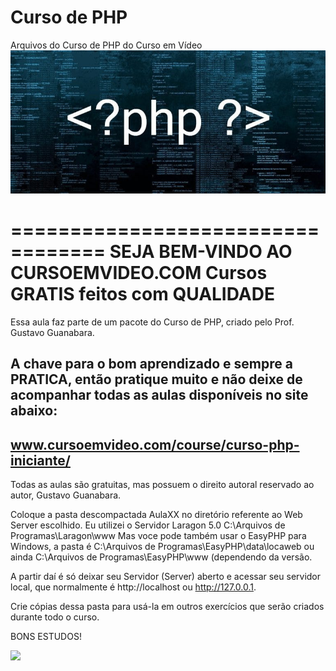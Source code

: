 # Curso de PHP
Arquivos do Curso de PHP do Curso em Vídeo
![PHP](./img_php.jpg 'PHP') <br>

==================================
SEJA BEM-VINDO AO CURSOEMVIDEO.COM
Cursos GRATIS feitos com QUALIDADE
==================================
Essa aula faz parte de um pacote do Curso de PHP, criado pelo Prof. Gustavo Guanabara. 

A chave para o bom aprendizado e sempre a PRATICA, então pratique muito e não deixe de acompanhar todas as aulas disponíveis no site abaixo:
------------------------------------------------
www.cursoemvideo.com/course/curso-php-iniciante/
------------------------------------------------
Todas as aulas são gratuitas, mas possuem o direito autoral reservado  ao autor, Gustavo Guanabara.

Coloque a pasta descompactada AulaXX no diretório referente ao Web Server escolhido.
Eu utilizei o Servidor Laragon 5.0  C:\Arquivos de Programas\Laragon\www
Mas voce pode também usar o EasyPHP para Windows, a pasta é C:\Arquivos de Programas\EasyPHP\data\locaweb ou ainda  C:\Arquivos de Programas\EasyPHP\www (dependendo da versão.

A partir daí é só deixar seu Servidor (Server) aberto e acessar seu servidor local, que normalmente é http://localhost ou http://127.0.0.1.

Crie cópias dessa pasta para usá-la em outros exercícios que serão criados durante todo o curso.

BONS ESTUDOS!

<img src="https://img.shields.io/static/v1?label=DEV&message=Darcisio Almeida&color=7159c1&style=for-the-badge&logo=ghost"/>